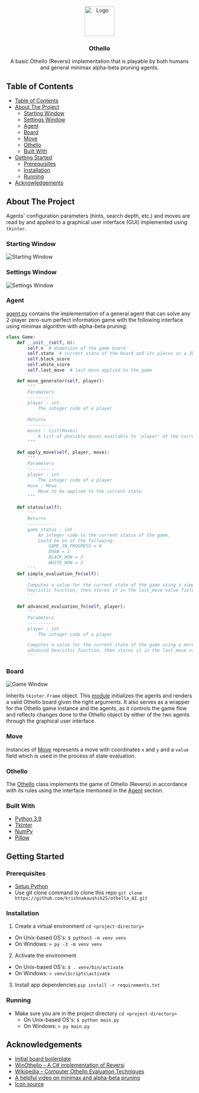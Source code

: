 <br />
<p align="center">
    <img src="assets/icon.png" alt="Logo" width="80" height="80">
  </a>

  <h3 align="center">Othello</h3>

  <p align="center">
    A basic Othello (Reversi) implementation that is playable by both humans and general minimax alpha-beta pruning agents.
  </p>
</p>

## Table of Contents

- [Table of Contents](#table-of-contents)
- [About The Project](#about-the-project)
  - [Starting Window](#starting-window)
  - [Settings Window](#settings-window)
  - [Agent](#agent)
  - [Board](#board)
  - [Move](#move)
  - [Othello](#othello)
  - [Built With](#built-with)
- [Getting Started](#getting-started)
  - [Prerequisites](#prerequisites)
  - [Installation](#installation)
  - [Running](#running)
- [Acknowledgements](#acknowledgements)

## About The Project

Agents' configuration parameters (hints, search depth, etc.) and moves are read by and applied to a graphical user interface (GUI) implemented using `tkinter`.

### Starting Window

![Starting Window][starting-window]

### Settings Window

![Settings Window][settings-window]

### Agent

[agent.py](agent.py) contains the implementation of a general agent that can solve any 2-player zero-sum perfect information game with the following interface using minimax algorithm with alpha-beta pruning:

```python
class Game:
    def __init__(self, n):
        self.n  # dimension of the game board
        self.state  # current state of the board and its pieces as a 2D matrix
        self.black_score
        self.white_score
        self.last_move  # last move applied to the game

    def move_generator(self, player):
        """
        Parameters
        ----------
        player : int
            The integer code of a player
        
        Returns
        ----------
        moves : list(Moves)
            A list of possible moves available to 'player' at the current state
        """

    def apply_move(self, player, move):
        """
        Parameters
        ----------
        player : int
            The integer code of a player
        move : Move
            Move to be applied to the current state
        """

    def status(self):
        '''
        Returns
        ----------
        game_status : int
            An integer code to the current status of the game.
            Could be on of the following:
                GAME_IN_PROGRESS = 0
                DRAW = 1
                BLACK_WON = 2
                WHITE_WON = 3
        '''
    def simple_evaluation_fn(self):
        '''
        Computes a value for the current state of the game using a simple 
        heuristic function, then stores it in the last_move value field.
        '''

    def advanced_evaluation_fn(self, player):
        '''
        Parameters
        ----------
        player : int
            The integer code of a player

        Computes a value for the current state of the game using a more 
        advanced heuristic function, then stores it in the last_move value field.
        '''
```

### Board

![Game Window][game-window]

Inherits `tkinter.Frame` object. This [module](board.py) initializes the agents and renders a valid Othello board given the right arguments. It also serves as a wrapper for the Othello game instance and the agents, as it controls the game flow and reflects changes done to the Othello object by either of the two agents through the graphical user interface.

### Move

Instances of [Move](move.py) represents a move with coordinates `x` and `y` and a `value` field which is used in the process of state evaluation.

### Othello

The [Othello](othello.py) class implements the game of Othello (Reversi) in accordance with its rules using the interface mentioned in the [Agent](#agent) section.

### Built With

* [Python 3.9](https://www.python.org/downloads/release/python-390/)
* [TkInter](https://docs.python.org/3/library/tkinter.html)
* [NumPy](https://numpy.org/)
* [Pillow](https://pillow.readthedocs.io/en/stable/)

## Getting Started

### Prerequisites

* [Setup Python](https://realpython.com/installing-python/)
* Use git clone command to clone this repo `git clone https://github.com/krishnakaushik25/othello_AI.git`

### Installation

1. Create a virtual environment
 `cd <project-directory>`
 * On Unix-based OS's:
 `$ python3 -m venv venv`
 * On Windows:
 `> py -3 -m venv venv`

2. Activate the environment
 * On Unix-based OS's:
 `$ . venv/bin/activate`
 * On Windows:
 `> venv\Scripts\activate`

3. Install app dependencies
 `pip install -r requirements.txt`

### Running

* Make sure you are in the project directory
 `cd <project-directory>`
  * On Unix-based OS's:
  `$ python main.py`
  * On Windows:
 `> py main.py`

## Acknowledgements

* [Initial board boilerplate](https://stackoverflow.com/a/4959995/9476692)
* [WinOthello – A C# implementation of Reversi](https://reflectivecode.com/tag/reversi/)
* [Wikipedia – Computer Othello Evaluation Techniques](https://en.wikipedia.org/wiki/Computer_Othello#Evaluation_techniques)
* [A helpful video on minimax and alpha-beta pruning](https://www.youtube.com/watch?v=l-hh51ncgDI)
* [Icon source](https://apprecs.com/android/uk.co.alexcale.othello/othello)

[starting-window]: assets/starting_window.png
[settings-window]: assets/settings_window.png
[game-window]: assets/game_window.png
